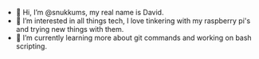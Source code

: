 - 👋 Hi, I’m @snukkums, my real name is David.
- 👀 I’m interested in all things tech, I love tinkering with my raspberry pi's and trying new things with them.
- 🌱 I’m currently learning more about git commands and working on bash scripting.
<!---
- 💞️ I’m looking to collaborate on ...
- 📫 How to reach me ...
--->
<!---
snukkums/snukkums is a ✨ special ✨ repository because its `README.md` (this file) appears on your GitHub profile.
You can click the Preview link to take a look at your changes.
--->
